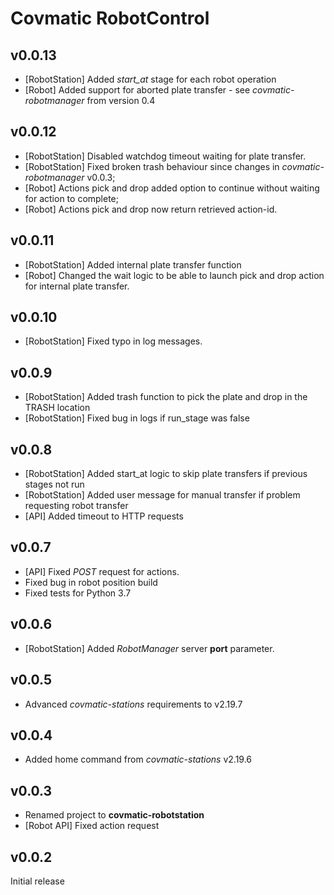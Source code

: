 # Covmatic RobotControl

## v0.0.13
- [RobotStation] Added *start_at* stage for each robot operation
- [Robot] Added support for aborted plate transfer - see *covmatic-robotmanager* from version 0.4

## v0.0.12
- [RobotStation] Disabled watchdog timeout waiting for plate transfer.
- [RobotStation] Fixed broken trash behaviour since changes in *covmatic-robotmanager* v0.0.3;
- [Robot] Actions pick and drop added option to continue without waiting for action to complete;
- [Robot] Actions pick and drop now return retrieved action-id.

## v0.0.11
- [RobotStation] Added internal plate transfer function
- [Robot] Changed the wait logic to be able to launch pick and drop action for internal plate transfer.

## v0.0.10
- [RobotStation] Fixed typo in log messages.

## v0.0.9
- [RobotStation] Added trash function to pick the plate and drop in the TRASH location
- [RobotStation] Fixed bug in logs if run_stage was false

## v0.0.8
- [RobotStation] Added start_at logic to skip plate transfers if previous stages not run
- [RobotStation] Added user message for manual transfer if problem requesting robot transfer
- [API] Added timeout to HTTP requests

## v0.0.7

- [API] Fixed *POST* request for actions.
- Fixed bug in robot position build
- Fixed tests for Python 3.7

## v0.0.6

- [RobotStation] Added *RobotManager* server **port** parameter.

## v0.0.5

- Advanced *covmatic-stations* requirements to v2.19.7

## v0.0.4

- Added home command from *covmatic-stations* v2.19.6

## v0.0.3

- Renamed project to **covmatic-robotstation**
- [Robot API] Fixed action request

## v0.0.2

Initial release

